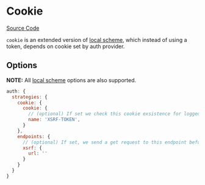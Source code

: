 # Cookie

[Source Code](https://github.com/nuxt-community/auth-module/blob/dev/src/schemes/cookie.ts)

`cookie` is an extended version of [local scheme](./local.md), which instead of using a token, depends on cookie set by auth provider.

## Options

**NOTE:** All [local scheme](./local.md) options are also supported.

```js
auth: {
  strategies: {
    cookie: {
      cookie: {
        // (optional) If set we check this cookie exsistence for loggedIn check
        name: 'XSRF-TOKEN',
      }
    },
    endpoints: {
      // (optional) If set, we send a get request to this endpoint before login
      xsrf: {
        url: ''
      }
    }
  }
}
```

